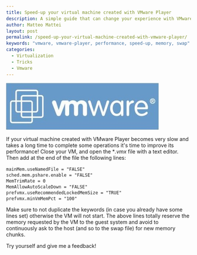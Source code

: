 ```yaml
---
title: Speed-up your virtual machine created with VMware Player
description: A simple guide that can change your experience with VMware player drastically improving the VM performance
author: Matteo Mattei
layout: post
permalink: /speed-up-your-virtual-machine-created-with-vmware-player/
keywords: "vmware, vmware-player, performance, speed-up, memory, swap"
categories:
  - Virtualization
  - Tricks
  - Vmware
---
```

![vmware logo](/public/posts_images/vmware_logo.jpg)

If your virtual machine created with VMware Player becomes very slow and takes a long time to complete some operations it's time to improve its performance!
Close your VM, and open the **.vmx* file with a text editor. Then add at the end of the file the following lines:

```
mainMem.useNamedFile = "FALSE"
sched.mem.pshare.enable = "FALSE"
MemTrimRate = 0
MemAllowAutoScaleDown = "FALSE"
prefvmx.useRecommendedLockedMemSize = "TRUE"
prefvmx.minVmMemPct = "100"
```

Make sure to not duplicate the keywords (in case you already have some lines set) otherwise the VM will not start. The above lines totally reserve the memory requested by the VM to the guest system and avoid to continuously ask to the host (and so to the swap file) for new memory chunks.

Try yourself and give me a feedback!

